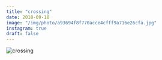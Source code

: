 ```yaml
---
title: "crossing"
date: 2018-09-18
image: "/img/photo/a93694f8f770acce4cfff9a716e26cfa.jpg"
instagram: true
draft: false
---
```


![crossing](/img/photo/a93694f8f770acce4cfff9a716e26cfa.jpg)
